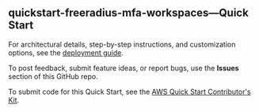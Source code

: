 ## quickstart-freeradius-mfa-workspaces—Quick Start

For architectural details, step-by-step instructions, and customization options, see the [deployment guide](https://aws-quickstart.github.io/quickstart-freeradius-mfa-workspaces/).

To post feedback, submit feature ideas, or report bugs, use the **Issues** section of this GitHub repo.

To submit code for this Quick Start, see the [AWS Quick Start Contributor&#39;s Kit](https://aws-quickstart.github.io/).
